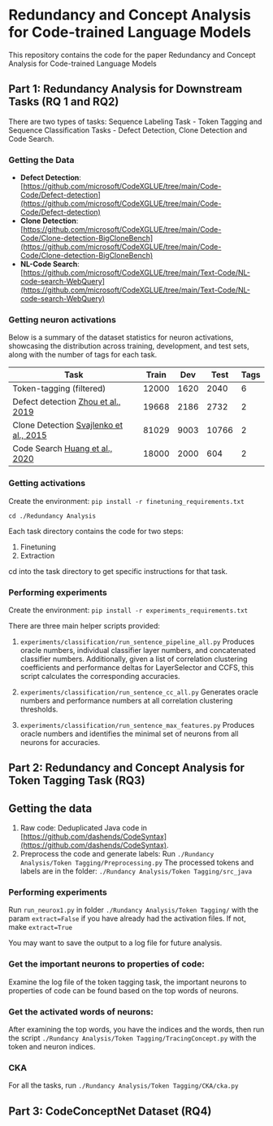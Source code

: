 # Redundancy and Concept Analysis for Code-trained Language Models
This repository contains the code for the paper Redundancy and Concept Analysis for Code-trained Language Models

## Part 1: Redundancy Analysis for Downstream Tasks (RQ 1 and RQ2)
There are two types of tasks: Sequence Labeling Task - Token Tagging and Sequence Classification Tasks - Defect Detection, Clone Detection and Code Search. 

### Getting the Data

- **Defect Detection**: [https://github.com/microsoft/CodeXGLUE/tree/main/Code-Code/Defect-detection](https://github.com/microsoft/CodeXGLUE/tree/main/Code-Code/Defect-detection)
- **Clone Detection**: [https://github.com/microsoft/CodeXGLUE/tree/main/Code-Code/Clone-detection-BigCloneBench](https://github.com/microsoft/CodeXGLUE/tree/main/Code-Code/Clone-detection-BigCloneBench)
- **NL-Code Search**: [https://github.com/microsoft/CodeXGLUE/tree/main/Text-Code/NL-code-search-WebQuery](https://github.com/microsoft/CodeXGLUE/tree/main/Text-Code/NL-code-search-WebQuery)


### Getting neuron activations

Below is a summary of the dataset statistics for neuron activations, showcasing the distribution across training, development, and test sets, along with the number of tags for each task.

| Task                         | Train | Dev  | Test  | Tags |
|------------------------------|-------|------|-------|------|
| Token-tagging (filtered)     | 12000 | 1620 | 2040  | 6    |
| Defect detection [Zhou et al., 2019](https://doi.org/10.1109/ICSE.2019.00132) | 19668 | 2186 | 2732  | 2    |
| Clone Detection [Svajlenko et al., 2015](https://doi.org/10.1109/ICSME.2015.7332475) | 81029 | 9003 | 10766 | 2    |
| Code Search [Huang et al., 2020](https://doi.org/10.1145/3397481.3450678) | 18000 | 2000 | 604   | 2    |



### Getting activations

Create the environment: 
`pip install -r finetuning_requirements.txt`

`cd ./Redundancy Analysis`

Each task directory contains the code for two steps:
1. Finetuning 
2. Extraction 

cd into the task directory to get specific instructions for that task.

### Performing experiments

Create the environment: 
`pip install -r experiments_requirements.txt`

There are three main helper scripts provided: 

1. `experiments/classification/run_sentence_pipeline_all.py`
Produces oracle numbers, individual classifier layer numbers, and concatenated classifier numbers. Additionally, given a list of correlation clustering coefficients and performance deltas for LayerSelector and CCFS, this script calculates the corresponding accuracies. 

2. `experiments/classification/run_sentence_cc_all.py`
Generates oracle numbers and performance numbers at all correlation clustering thresholds.

3. `experiments/classification/run_sentence_max_features.py`
   Produces oracle numbers and identifies the minimal set of neurons from all neurons for accuracies.

## Part 2: Redundancy and Concept Analysis for Token Tagging Task (RQ3)

## Getting the data
1. Raw code: Deduplicated Java code in [https://github.com/dashends/CodeSyntax](https://github.com/dashends/CodeSyntax).
2. Preprocess the code and generate labels: Run `./Rundancy Analysis/Token Tagging/Preprocessing.py`
The processed tokens and labels are in the folder: `./Rundancy Analysis/Token Tagging/src_java`

### Performing experiments
Run `run_neurox1.py` in folder `./Rundancy Analysis/Token Tagging/` with the param `extract=False` if you have already
had the activation files. If not, make `extract=True`

You may want to save the output to a log file for future analysis.

### Get the important neurons to properties of code:
Examine the log file of the token tagging task, the important neurons to properties of code can be found 
based on the top words of neurons.

### Get the activated words of neurons:
After examining the top words, you have the indices and the words, then run the script 
`./Rundancy Analysis/Token Tagging/TracingConcept.py` with the token and neuron indices.

### CKA
For all the tasks, run `./Rundancy Analysis/Token Tagging/CKA/cka.py`


## Part 3: CodeConceptNet Dataset (RQ4)

